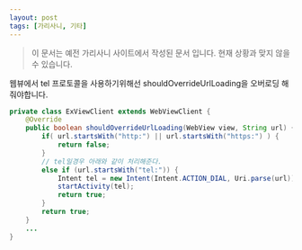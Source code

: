 ```yaml
---
layout: post
tags: [가리사니, 기타]
---
```


> 이 문서는 예전 가리사니 사이트에서 작성된 문서 입니다.
현재 상황과 맞지 않을 수 있습니다.


웹뷰에서 tel 프로토콜을 사용하기위해선 shouldOverrideUrlLoading을 오버로딩 해줘야합니다.

``` java
private class ExViewClient extends WebViewClient {
	@Override
	public boolean shouldOverrideUrlLoading(WebView view, String url) {
		if( url.startsWith("http:") || url.startsWith("https:") ) {
			return false;
		}
		// tel일경우 아래와 같이 처리해준다.
		else if (url.startsWith("tel:")) {
			Intent tel = new Intent(Intent.ACTION_DIAL, Uri.parse(url));
			startActivity(tel);
			return true;
		}
		return true;
	}
	...
}
```
